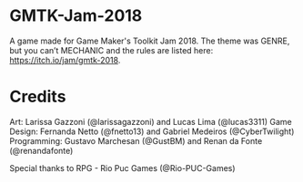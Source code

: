 # GMTK-Jam-2018
A game made for Game Maker's Toolkit Jam 2018. The theme was GENRE, but you can’t MECHANIC and the rules are listed here: https://itch.io/jam/gmtk-2018.

# Credits
Art: Larissa Gazzoni (@larissagazzoni) and Lucas Lima (@lucas3311)
Game Design: Fernanda Netto (@fnetto13) and Gabriel Medeiros (@CyberTwilight)
Programming: Gustavo Marchesan (@GustBM) and Renan da Fonte (@renandafonte)

Special thanks to RPG - Rio Puc Games (@Rio-PUC-Games)
